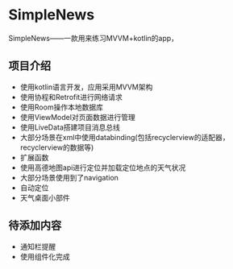 # SimpleNews
SimpleNews——一款用来练习MVVM+kotlin的app，

## 项目介绍
- 使用kotlin语言开发，应用采用MVVM架构
- 使用协程和Retrofit进行网络请求
- 使用Room操作本地数据库
- 使用ViewModel对页面数据进行管理
- 使用LiveData搭建项目消息总线
- 大部分场景在xml中使用databinding(包括recyclerview的适配器，recyclerview的数据等)
- 扩展函数
- 使用高德地图api进行定位并加载定位地点的天气状况
- 大部分场景使用到了navigation
- 自动定位
- 天气桌面小部件

## 待添加内容
- 通知栏提醒
- 使用组件化完成
